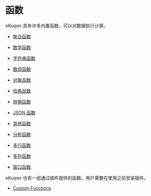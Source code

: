 # 函数

eKuiper 具有许多内置函数，可以对数据执行计算。

- [聚合函数](./aggregate_functions.md)
- [数学函数](./mathematical_functions.md)
- [字符串函数](./string_functions.md)
- [数组函数](./array_functions.md)
- [对象函数](./object_functions.md)
- [哈希函数](./hashing_functions.md)
- [转换函数](./transform_functions.md)
- [JSON 函数](./json_functions.md)
- [其他函数](./other_functions.md)

- [分析函数](./analytic_functions.md)
- [多行函数](./multi_row_functions.md)
- [多列函数](./multi_column_functions.md)
- [窗口函数](./window_funcs.md)

eKuiper 也有一组通过插件提供的函数。用户需要在使用之前安装插件。

- [Custom Functions](./custom_functions.md)
